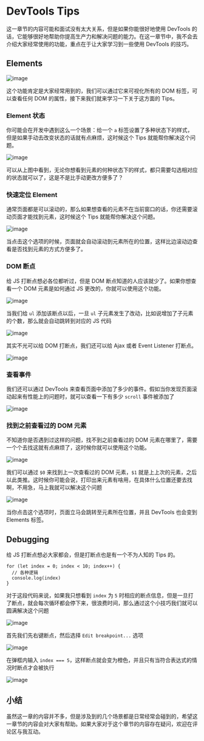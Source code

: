

# DevTools Tips

这一章节的内容可能和面试没有太大关系，但是如果你能很好地使用 DevTools 的话，它能够很好地帮助你提高生产力和解决问题的能力。在这一章节中，我不会去介绍大家经常使用的功能，重点在于让大家学习到一些使用 DevTools 的技巧。

## Elements

![image](https://user-images.githubusercontent.com/2206056/69480926-0b1ae400-0e47-11ea-9b4d-02644af21af8.png)


这个功能肯定是大家经常用到的，我们可以通过它来可视化所有的 DOM 标签，可以查看任何 DOM 的属性，接下来我们就来学习一下关于这方面的 Tips。

### Element 状态

你可能会在开发中遇到这么一个场景：给一个 `a` 标签设置了多种状态下的样式，但是如果手动去改变状态的话就有点麻烦，这时候这个 Tips 就能帮你解决这个问题。

![image](https://user-images.githubusercontent.com/2206056/69480975-bb88e800-0e47-11ea-95d5-38c0d45380d7.png)

可以从上图中看到，无论你想看到元素的何种状态下的样式，都只需要勾选相对应的状态就可以了，这是不是比手动更改方便多了？

### 快速定位 Element

通常页面都是可以滚动的，那么如果想查看的元素不在当前窗口的话，你还需要滚动页面才能找到元素，这时候这个 Tips 就能帮你解决这个问题。

![image](https://user-images.githubusercontent.com/2206056/69480978-cd6a8b00-0e47-11ea-965c-b5b3139ea880.png)


当点击这个选项的时候，页面就会自动滚动到元素所在的位置，这样比边滚动边查看是否找到元素的方式方便多了。

### DOM 断点

给 JS 打断点想必各位都听过，但是 DOM 断点知道的人应该就少了。如果你想查看一个 DOM 元素是如何通过 JS 更改的，你就可以使用这个功能。

![image](https://user-images.githubusercontent.com/2206056/69480983-d8bdb680-0e47-11ea-93ac-094166b7a62f.png)


当我们给 `ul` 添加该断点以后，一旦 `ul` 子元素发生了改动，比如说增加了子元素的个数，那么就会自动跳转到对应的 JS 代码

![image](https://user-images.githubusercontent.com/2206056/69480990-ea06c300-0e47-11ea-8b3d-20a46327d240.png)

其实不光可以给 DOM 打断点，我们还可以给 Ajax 或者 Event Listener 打断点。

![image](https://user-images.githubusercontent.com/2206056/69480993-ed9a4a00-0e47-11ea-931f-284ad825557f.png)

### 查看事件

我们还可以通过 DevTools 来查看页面中添加了多少的事件。假如当你发现页面滚动起来有性能上的问题时，就可以查看一下有多少 `scroll` 事件被添加了

![image](https://user-images.githubusercontent.com/2206056/69480995-f1c66780-0e47-11ea-8ac6-ea506297bf99.png)

### 找到之前查看过的 DOM 元素

不知道你是否遇到过这样的问题，找不到之前查看过的 DOM 元素在哪里了，需要一个个去找这就有点麻烦了，这时候你就可以使用这个功能。

![image](https://user-images.githubusercontent.com/2206056/69480996-f559ee80-0e47-11ea-9b2a-28f763bfe4ff.png)

我们可以通过 `$0` 来找到上一次查看过的 DOM 元素，`$1` 就是上上次的元素，之后以此类推。这时候你可能会说，打印出来元素有啥用，在具体什么位置还要去找啊，不用急，马上我就可以解决这个问题

![image](https://user-images.githubusercontent.com/2206056/69480997-f8ed7580-0e47-11ea-9fde-f8568de4e07d.png)


当你点击这个选项时，页面立马会跳转至元素所在位置，并且 DevTools 也会变到 Elements 标签。

## Debugging

给 JS 打断点想必大家都会，但是打断点也是有一个不为人知的 Tips 的。

    for (let index = 0; index < 10; index++) {
      // 各种逻辑
      console.log(index)
    }

对于这段代码来说，如果我只想看到 `index` 为 `5` 时相应的断点信息，但是一旦打了断点，就会每次循环都会停下来，很浪费时间，那么通过这个小技巧我们就可以圆满解决这个问题

![image](https://user-images.githubusercontent.com/2206056/69481001-fc80fc80-0e47-11ea-9be3-f234ddf9503d.png)

首先我们先右键断点，然后选择 `Edit breakpoint...` 选项


![image](https://user-images.githubusercontent.com/2206056/69481003-00148380-0e48-11ea-9dc5-6e94b8350669.png)


在弹框内输入 `index === 5`，这样断点就会变为橙色，并且只有当符合表达式的情况时断点才会被执行

![image](https://user-images.githubusercontent.com/2206056/69481005-03a80a80-0e48-11ea-9207-a11634c3018c.png)

## 小结

虽然这一章的内容并不多，但是涉及到的几个场景都是日常经常会碰到的，希望这一章节的内容会对大家有帮助。如果大家对于这个章节的内容存在疑问，欢迎在评论区与我互动。

</div>
